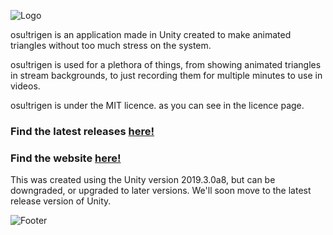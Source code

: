 ![Logo](https://i.imgur.com/3Gsf7i8.png)

osu!trigen is an application made in Unity created to make animated triangles without too much stress on the system.

osu!trigen is used for a plethora of things, from showing animated triangles in stream backgrounds, to just recording them for multiple minutes to use in videos.

osu!trigen is under the MIT licence. as you can see in the licence page.

### Find the latest releases [here!](https://github.com/eclipsedteam/osu-trigen/releases/latest)

### Find the website [here!](https://eclipsed.hubza.co.uk/programs/osutrigen)

This was created using the Unity version 2019.3.0a8, but can be downgraded, or upgraded to later versions. We'll soon move to the latest release version of Unity.

![Footer](https://i.imgur.com/JH4YQYO.png)
